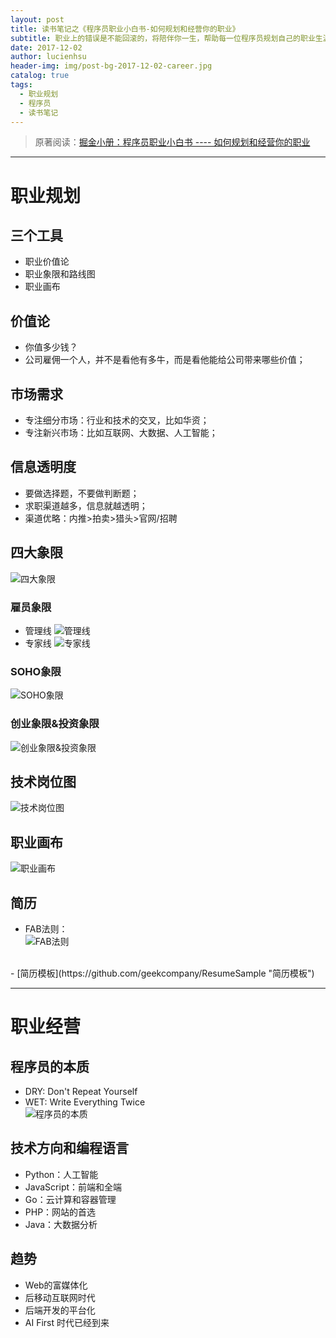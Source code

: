 ```yaml
---
layout: post
title: 读书笔记之《程序员职业小白书-如何规划和经营你的职业》
subtitle: 职业上的错误是不能回滚的，将陪伴你一生，帮助每一位程序员规划自己的职业生涯
date: 2017-12-02
author: lucienhsu
header-img: img/post-bg-2017-12-02-career.jpg
catalog: true
tags:
  - 职业规划
  - 程序员
  - 读书笔记
---
```


> 原著阅读：[掘金小册：程序员职业小白书 ---- 如何规划和经营你的职业](https://juejin.im/book/59e17a7ff265da430629cc4e)

--------------------------------------------------------------------------------

# 职业规划

## 三个工具

- 职业价值论
- 职业象限和路线图
- 职业画布

## 价值论

- 你值多少钱？
- 公司雇佣一个人，并不是看他有多牛，而是看他能给公司带来哪些价值；

## 市场需求

- 专注细分市场：行业和技术的交叉，比如华资；
- 专注新兴市场：比如互联网、大数据、人工智能；

## 信息透明度

- 要做选择题，不要做判断题；
- 求职渠道越多，信息就越透明；
- 渠道优略：内推>拍卖>猎头>官网/招聘

## 四大象限 
![四大象限](http://pa99q7scc.bkt.clouddn.com/blog/180908/L2jhiHg0bf.jpg?imageslim)

### 雇员象限    
- 管理线 ![管理线](http://pa99q7scc.bkt.clouddn.com/blog/180908/eb424j0jEL.jpg?imageslim)
- 专家线 ![专家线](http://pa99q7scc.bkt.clouddn.com/blog/180908/fEIchB32Cm.jpg?imageslim)

### SOHO象限  
![SOHO象限](http://pa99q7scc.bkt.clouddn.com/blog/180908/c6G1bK3hI6.jpg?imageslim)

### 创业象限&投资象限   
![创业象限&投资象限](http://pa99q7scc.bkt.clouddn.com/blog/180908/Jb09hj0hhb.jpg?imageslim)

## 技术岗位图    
![技术岗位图](http://pa99q7scc.bkt.clouddn.com/blog/180908/7fH011ecfg.jpg?imageslim)

## 职业画布 
![职业画布](http://pa99q7scc.bkt.clouddn.com/blog/180908/cjjA4bGhI4.jpg?imageslim)

## 简历   
- FAB法则：    
![FAB法则](http://pa99q7scc.bkt.clouddn.com/blog/180908/bLk57B46BK.jpg?imageslim) 
<br>    
- [简历模板](https://github.com/geekcompany/ResumeSample "简历模板")

--------------------------------------------------------------------------------

# 职业经营

## 程序员的本质

- DRY: Don't Repeat Yourself    
- WET: Write Everything Twice    
![程序员的本质](http://pa99q7scc.bkt.clouddn.com/blog/180908/jCd4jhLbC4.jpg?imageslim)

## 技术方向和编程语言    
- Python：人工智能
- JavaScript：前端和全端
- Go：云计算和容器管理
- PHP：网站的首选
- Java：大数据分析

## 趋势   
- Web的富媒体化
- 后移动互联网时代
- 后端开发的平台化
- AI First 时代已经到来
